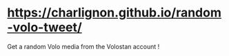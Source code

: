 # https://charlignon.github.io/random-volo-tweet/
Get a random Volo media from the Volostan account !
